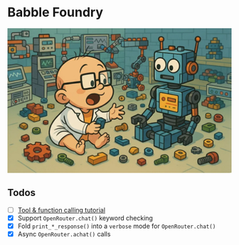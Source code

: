 # Babble Foundry

![babble foundry cover image](./assets/cover.webp)

## Todos

- [ ] [Tool & function calling tutorial](https://openrouter.ai/docs/features/tool-calling)
- [x] Support `OpenRouter.chat()` keyword checking
- [x] Fold `print_*_response()` into a `verbose` mode for `OpenRouter.chat()`
- [x] Async `OpenRouter.achat()` calls
